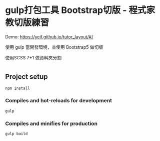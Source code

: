 
# gulp打包工具  Bootstrap切版 -  程式家教切版練習

Demo: https://yeif.github.io/tutor_layout/#/

使用 gulp 當開發環境，並使用 Bootstrap5 做切版

使用SCSS 7+1 做資料夾分割
#

## Project setup
```
npm install
```

### Compiles and hot-reloads for development
```
gulp
```

### Compiles and minifies for production
```
gulp build
```
